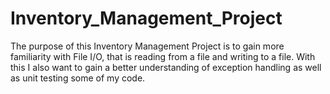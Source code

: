 # Inventory_Management_Project

The purpose of this Inventory Management Project is to gain more familiarity with File I/O, that is reading from a file and writing to a file. With this I also want to gain a better understanding of exception handling as well as unit testing some of my code. 
